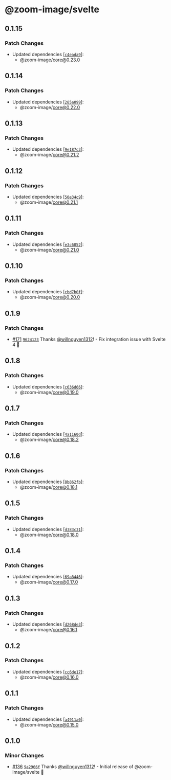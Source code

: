 # @zoom-image/svelte

## 0.1.15

### Patch Changes

- Updated dependencies
  [[`c4eada9`](https://github.com/willnguyen1312/zoom-image/commit/c4eada965e49e1a5465abb50438f4fa514e79b12)]:
  - @zoom-image/core@0.23.0

## 0.1.14

### Patch Changes

- Updated dependencies
  [[`285a099`](https://github.com/willnguyen1312/zoom-image/commit/285a0999e0050fb22028483b0b0ea62f01787315)]:
  - @zoom-image/core@0.22.0

## 0.1.13

### Patch Changes

- Updated dependencies
  [[`9e187c3`](https://github.com/willnguyen1312/zoom-image/commit/9e187c3799df2578396a589de015d7e17187833e)]:
  - @zoom-image/core@0.21.2

## 0.1.12

### Patch Changes

- Updated dependencies
  [[`50e34c9`](https://github.com/willnguyen1312/zoom-image/commit/50e34c905e4038964500fa78c0c09e7a02dabeb3)]:
  - @zoom-image/core@0.21.1

## 0.1.11

### Patch Changes

- Updated dependencies
  [[`e3c6052`](https://github.com/willnguyen1312/zoom-image/commit/e3c6052faf6835d3444fbde89b0433489c67be00)]:
  - @zoom-image/core@0.21.0

## 0.1.10

### Patch Changes

- Updated dependencies
  [[`cbd7b0f`](https://github.com/willnguyen1312/zoom-image/commit/cbd7b0f84e875092a8df69f522f57c65203087e4)]:
  - @zoom-image/core@0.20.0

## 0.1.9

### Patch Changes

- [#171](https://github.com/willnguyen1312/zoom-image/pull/171)
  [`9624123`](https://github.com/willnguyen1312/zoom-image/commit/9624123f14d918d7da7aaf6705ef98e5107de638) Thanks
  [@willnguyen1312](https://github.com/willnguyen1312)! - Fix integration issue with Svelte 4 💞

## 0.1.8

### Patch Changes

- Updated dependencies
  [[`c636d66`](https://github.com/willnguyen1312/zoom-image/commit/c636d6609798d212ff548f971b50e06fe8b96842)]:
  - @zoom-image/core@0.19.0

## 0.1.7

### Patch Changes

- Updated dependencies
  [[`4a1160d`](https://github.com/willnguyen1312/zoom-image/commit/4a1160d21e85cb3c95aa8a1a3c4a74ace762185f)]:
  - @zoom-image/core@0.18.2

## 0.1.6

### Patch Changes

- Updated dependencies
  [[`8b862fb`](https://github.com/willnguyen1312/zoom-image/commit/8b862fb07b715d4a1a5ad692ef7fa10472a296cf)]:
  - @zoom-image/core@0.18.1

## 0.1.5

### Patch Changes

- Updated dependencies
  [[`d383c31`](https://github.com/willnguyen1312/zoom-image/commit/d383c31cbfd81d29f2b1f842598f9684d44bc996)]:
  - @zoom-image/core@0.18.0

## 0.1.4

### Patch Changes

- Updated dependencies
  [[`69a8446`](https://github.com/willnguyen1312/zoom-image/commit/69a8446472479f199ecf84e2521d1bff8b4a02bb)]:
  - @zoom-image/core@0.17.0

## 0.1.3

### Patch Changes

- Updated dependencies
  [[`d268de3`](https://github.com/willnguyen1312/zoom-image/commit/d268de332324fc00398cd58609e03f0e5f239222)]:
  - @zoom-image/core@0.16.1

## 0.1.2

### Patch Changes

- Updated dependencies
  [[`cc6de17`](https://github.com/willnguyen1312/zoom-image/commit/cc6de17c355161271e24d25a8f31e16ea1938746)]:
  - @zoom-image/core@0.16.0

## 0.1.1

### Patch Changes

- Updated dependencies
  [[`a4911a0`](https://github.com/willnguyen1312/zoom-image/commit/a4911a0a4027a75305c11570fa798143c34f9014)]:
  - @zoom-image/core@0.15.0

## 0.1.0

### Minor Changes

- [#136](https://github.com/willnguyen1312/zoom-image/pull/136)
  [`9a2966f`](https://github.com/willnguyen1312/zoom-image/commit/9a2966f87da540e091ec991efff33682a6913d75) Thanks
  [@willnguyen1312](https://github.com/willnguyen1312)! - Initial release of @zoom-image/svelte 💞
